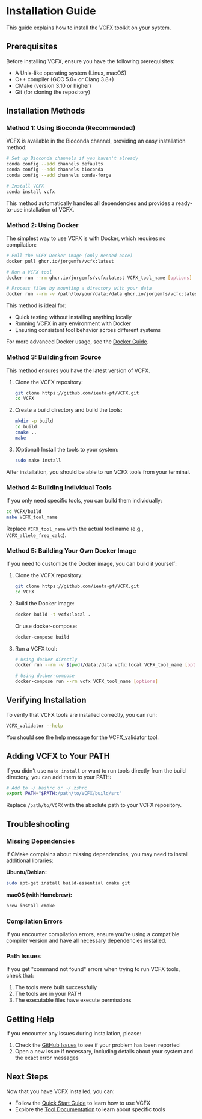 # Installation Guide

This guide explains how to install the VCFX toolkit on your system.

## Prerequisites

Before installing VCFX, ensure you have the following prerequisites:

- A Unix-like operating system (Linux, macOS)
- C++ compiler (GCC 5.0+ or Clang 3.8+)
- CMake (version 3.10 or higher)
- Git (for cloning the repository)

## Installation Methods

### Method 1: Using Bioconda (Recommended)

VCFX is available in the Bioconda channel, providing an easy installation method:

```bash
# Set up Bioconda channels if you haven't already
conda config --add channels defaults
conda config --add channels bioconda
conda config --add channels conda-forge

# Install VCFX
conda install vcfx
```

This method automatically handles all dependencies and provides a ready-to-use installation of VCFX.

### Method 2: Using Docker

The simplest way to use VCFX is with Docker, which requires no compilation:

```bash
# Pull the VCFX Docker image (only needed once)
docker pull ghcr.io/jorgemfs/vcfx:latest

# Run a VCFX tool
docker run --rm ghcr.io/jorgemfs/vcfx:latest VCFX_tool_name [options]

# Process files by mounting a directory with your data
docker run --rm -v /path/to/your/data:/data ghcr.io/jorgemfs/vcfx:latest 'cat /data/input.vcf | VCFX_tool_name > /data/output.tsv'
```

This method is ideal for:
- Quick testing without installing anything locally
- Running VCFX in any environment with Docker
- Ensuring consistent tool behavior across different systems

For more advanced Docker usage, see the [Docker Guide](docker.md).

### Method 3: Building from Source

This method ensures you have the latest version of VCFX.

1. Clone the VCFX repository:

   ```bash
   git clone https://github.com/ieeta-pt/VCFX.git
   cd VCFX
   ```

2. Create a build directory and build the tools:

   ```bash
   mkdir -p build
   cd build
   cmake ..
   make
   ```

3. (Optional) Install the tools to your system:
   ```bash
   sudo make install
   ```

After installation, you should be able to run VCFX tools from your terminal.

### Method 4: Building Individual Tools

If you only need specific tools, you can build them individually:

```bash
cd VCFX/build
make VCFX_tool_name
```

Replace `VCFX_tool_name` with the actual tool name (e.g., `VCFX_allele_freq_calc`).

### Method 5: Building Your Own Docker Image

If you need to customize the Docker image, you can build it yourself:

1. Clone the VCFX repository:

   ```bash
   git clone https://github.com/ieeta-pt/VCFX.git
   cd VCFX
   ```

2. Build the Docker image:

   ```bash
   docker build -t vcfx:local .
   ```

   Or use docker-compose:

   ```bash
   docker-compose build
   ```

3. Run a VCFX tool:

   ```bash
   # Using docker directly
   docker run --rm -v $(pwd)/data:/data vcfx:local VCFX_tool_name [options]
   
   # Using docker-compose
   docker-compose run --rm vcfx VCFX_tool_name [options]
   ```

## Verifying Installation

To verify that VCFX tools are installed correctly, you can run:

```bash
VCFX_validator --help
```

You should see the help message for the VCFX_validator tool.

## Adding VCFX to Your PATH

If you didn't use `make install` or want to run tools directly from the build directory, you can add them to your PATH:

```bash
# Add to ~/.bashrc or ~/.zshrc
export PATH="$PATH:/path/to/VCFX/build/src"
```

Replace `/path/to/VCFX` with the absolute path to your VCFX repository.

## Troubleshooting

### Missing Dependencies

If CMake complains about missing dependencies, you may need to install additional libraries:

**Ubuntu/Debian:**
```bash
sudo apt-get install build-essential cmake git
```

**macOS (with Homebrew):**
```bash
brew install cmake
```

### Compilation Errors

If you encounter compilation errors, ensure you're using a compatible compiler version and have all necessary dependencies installed.

### Path Issues

If you get "command not found" errors when trying to run VCFX tools, check that:

1. The tools were built successfully
2. The tools are in your PATH
3. The executable files have execute permissions

## Getting Help

If you encounter any issues during installation, please:

1. Check the [GitHub Issues](https://github.com/ieeta-pt/VCFX/issues) to see if your problem has been reported
2. Open a new issue if necessary, including details about your system and the exact error messages

## Next Steps

Now that you have VCFX installed, you can:

- Follow the [Quick Start Guide](quickstart.md) to learn how to use VCFX
- Explore the [Tool Documentation](tools_overview.md) to learn about specific tools 